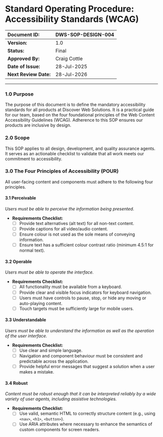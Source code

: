 # Standard Operating Procedure: Accessibility Standards (WCAG)

| Document ID: | DWS-SOP-DESIGN-004 |
| :--- | :--- |
| **Version:** | 1.0 |
| **Status:** | Final |
| **Approved By:** | Craig Cottle |
| **Date of Issue:** | 28-Jul-2025 |
| **Next Review Date:**| 28-Jul-2026 |

---

### 1.0 Purpose

The purpose of this document is to define the mandatory accessibility standards for all products at Discover Web Solutions. It is a practical guide for our team, based on the four foundational principles of the Web Content Accessibility Guidelines (WCAG). Adherence to this SOP ensures our products are inclusive by design.

### 2.0 Scope

This SOP applies to all design, development, and quality assurance agents. It serves as an actionable checklist to validate that all work meets our commitment to accessibility.

### 3.0 The Four Principles of Accessibility (POUR)

All user-facing content and components must adhere to the following four principles.

#### 3.1 Perceivable
*Users must be able to perceive the information being presented.*

* **Requirements Checklist:**
    * [ ] Provide text alternatives (alt text) for all non-text content.
    * [ ] Provide captions for all video/audio content.
    * [ ] Ensure colour is not used as the sole means of conveying information.
    * [ ] Ensure text has a sufficient colour contrast ratio (minimum 4.5:1 for normal text).

#### 3.2 Operable
*Users must be able to operate the interface.*

* **Requirements Checklist:**
    * [ ] All functionality must be available from a keyboard.
    * [ ] Provide clear and visible focus indicators for keyboard navigation.
    * [ ] Users must have controls to pause, stop, or hide any moving or auto-playing content.
    * [ ] Touch targets must be sufficiently large for mobile users.

#### 3.3 Understandable
*Users must be able to understand the information as well as the operation of the user interface.*

* **Requirements Checklist:**
    * [ ] Use clear and simple language.
    * [ ] Navigation and component behaviour must be consistent and predictable across the application.
    * [ ] Provide helpful error messages that suggest a solution when a user makes a mistake.

#### 3.4 Robust
*Content must be robust enough that it can be interpreted reliably by a wide variety of user agents, including assistive technologies.*

* **Requirements Checklist:**
    * [ ] Use valid, semantic HTML to correctly structure content (e.g., using `<nav>`, `<h1>`, `<button>`).
    * [ ] Use ARIA attributes where necessary to enhance the semantics of custom components for screen readers.